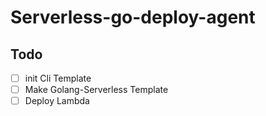 # Serverless-go-deploy-agent

## Todo

- [ ] init Cli Template
- [ ] Make Golang-Serverless Template
- [ ] Deploy Lambda